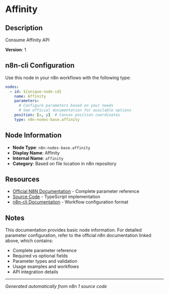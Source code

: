 # Affinity

## Description

Consume Affinity API

**Version**: 1

## n8n-cli Configuration

Use this node in your n8n workflows with the following type:

```yaml
nodes:
  - id: ${unique-node-id}
    name: Affinity
    parameters:
      # Configure parameters based on your needs
      # See official documentation for available options
    position: [x, y]  # Canvas position coordinates
    type: n8n-nodes-base.affinity
```

## Node Information

- **Node Type**: `n8n-nodes-base.affinity`
- **Display Name**: Affinity
- **Internal Name**: `affinity`
- **Category**: Based on file location in n8n repository

## Resources

- [Official N8N Documentation](https://docs.n8n.io/integrations/builtin/app-nodes/n8n-nodes-base.affinity/) - Complete parameter reference
- [Source Code](https://github.com/n8n-io/n8n/blob/master/packages/nodes-base/nodes/Affinity/Affinity.node.ts) - TypeScript implementation
- [n8n-cli Documentation](https://github.com/edenreich/n8n-cli) - Workflow configuration format

## Notes

This documentation provides basic node information. For detailed parameter configuration, 
refer to the official n8n documentation linked above, which contains:

- Complete parameter reference
- Required vs optional fields
- Parameter types and validation
- Usage examples and workflows
- API integration details

---
*Generated automatically from n8n 1 source code*
